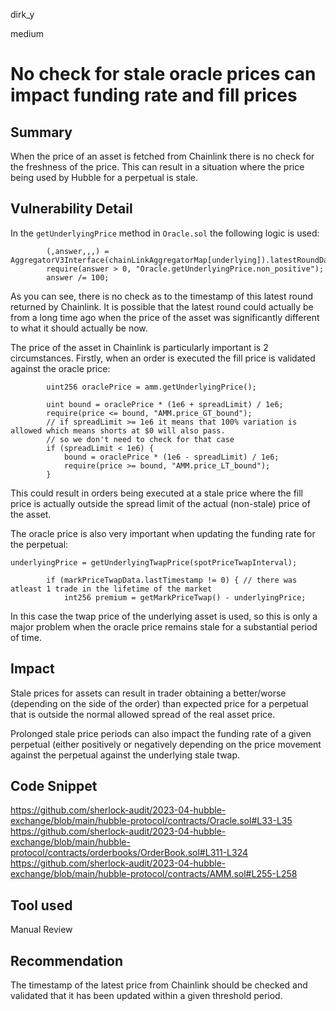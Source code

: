 dirk_y

medium

# No check for stale oracle prices can impact funding rate and fill prices

## Summary
When the price of an asset is fetched from Chainlink there is no check for the freshness of the price. This can result in a situation where the price being used by Hubble for a perpetual is stale.

## Vulnerability Detail
In the `getUnderlyingPrice` method in `Oracle.sol` the following logic is used:

```solidity
        (,answer,,,) = AggregatorV3Interface(chainLinkAggregatorMap[underlying]).latestRoundData();
        require(answer > 0, "Oracle.getUnderlyingPrice.non_positive");
        answer /= 100;
```

As you can see, there is no check as to the timestamp of this latest round returned by Chainlink. It is possible that the latest round could actually be from a long time ago when the price of the asset was significantly different to what it should actually be now.

The price of the asset in Chainlink is particularly important is 2 circumstances. Firstly, when an order is executed the fill price is validated against the oracle price:

```solidity
        uint256 oraclePrice = amm.getUnderlyingPrice();

        uint bound = oraclePrice * (1e6 + spreadLimit) / 1e6;
        require(price <= bound, "AMM.price_GT_bound");
        // if spreadLimit >= 1e6 it means that 100% variation is allowed which means shorts at $0 will also pass.
        // so we don't need to check for that case
        if (spreadLimit < 1e6) {
            bound = oraclePrice * (1e6 - spreadLimit) / 1e6;
            require(price >= bound, "AMM.price_LT_bound");
        }
```

This could result in orders being executed at a stale price where the fill price is actually outside the spread limit of the actual (non-stale) price of the asset.

The oracle price is also very important when updating the funding rate for the perpetual:

```solidity
underlyingPrice = getUnderlyingTwapPrice(spotPriceTwapInterval);

        if (markPriceTwapData.lastTimestamp != 0) { // there was atleast 1 trade in the lifetime of the market
            int256 premium = getMarkPriceTwap() - underlyingPrice;
```

In this case the twap price of the underlying asset is used, so this is only a major problem when the oracle price remains stale for a substantial period of time.

## Impact
Stale prices for assets can result in trader obtaining a better/worse (depending on the side of the order) than expected price for a perpetual that is outside the normal allowed spread of the real asset price.

Prolonged stale price periods can also impact the funding rate of a given perpetual (either positively or negatively depending on the price movement against the perpetual against the underlying stale twap.

## Code Snippet
https://github.com/sherlock-audit/2023-04-hubble-exchange/blob/main/hubble-protocol/contracts/Oracle.sol#L33-L35
https://github.com/sherlock-audit/2023-04-hubble-exchange/blob/main/hubble-protocol/contracts/orderbooks/OrderBook.sol#L311-L324
https://github.com/sherlock-audit/2023-04-hubble-exchange/blob/main/hubble-protocol/contracts/AMM.sol#L255-L258

## Tool used
Manual Review

## Recommendation
The timestamp of the latest price from Chainlink should be checked and validated that it has been updated within a given threshold period.